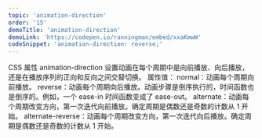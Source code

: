 ```yaml
---
topic: 'animation-direction'
order: '15'
demoTitle: 'animation-direction'
demoLink: 'https://codepen.io/ranningman/embed/xxaKmwW'
codeSnippet: 'animation-direction: reverse;'
---
```


CSS 属性 animation-direction 设置动画在每个周期中是向前播放、向后播放，还是在播放序列的正向和反向之间交替切换。
属性值：
normal：动画每个周期向前播放。
reverse：动画每个周期向后播放。动画步骤是倒序执行的，时间函数也是倒序的。例如，一个 ease-in 时间函数变成了 ease-out。
alternate：动画每个周期改变方向，第一次迭代向前播放。确定周期是偶数还是奇数的计数从 1 开始。
alternate-reverse：动画每个周期改变方向，第一次迭代向后播放。确定周期是偶数还是奇数的计数从 1 开始。
